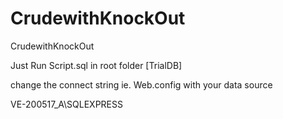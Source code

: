 # CrudewithKnockOut
CrudewithKnockOut


Just Run Script.sql   in root folder 
[TrialDB]


change the connect string ie.  Web.config
 with your data source   
 
 VE-200517_A\SQLEXPRESS

